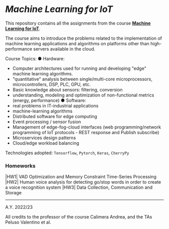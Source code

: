 # ***Machine Learning for IoT***

This repository contains all the assignments from the course **[Machine Learning for IoT](https://didattica.polito.it/pls/portal30/gap.pkg_guide.viewGap?p_cod_ins=01TXPSM&p_a_acc=2023&p_header=S&p_lang=IT&multi=N)**. 

The course aims to introduce the problems related to the implementation of machine learning applications and algorithms on platforms other than high-performance servers available in the cloud. 

Course Topics:
● Hardware:
 - Computer architectures used for running and developing "edge" machine learning algorithms.
 - "quantitative" analysis between single/multi-core microprocessors, microcontrollers, DSP, PLC, GPU, etc.
 - Basic knowledge about sensors: filtering, conversion
 - understanding, modeling and optimization of non-functional metrics (energy, performance)
● Software:
 - real problems in IT-industrial applications
 - machine-learning algorithms
 - Distributed software for edge computing
 - Event processing / sensor fusion
 - Management of edge-fog-cloud interfaces (web programming/network programming of IoT protocols - REST response and Publish subscribe)
 - Microservices design patterns
 - Cloud/edge workload balancing

Technologies adopted: `Tensorflow`, `Pytorch`, `Keras`, `CherryPy`

### Homeworks
|HW1| VAD Optimization and Memory Constraint Time-Series Processing
|HW2| Human voice analysis for detecting go/stop words in order to create a voice recognition system
|HW3| Data Collection, Communication and Storage 


---

A.Y. 2022/23

All credits to the professor of the course Calimera Andrea, and the TAs Peluso Valentino et al.
